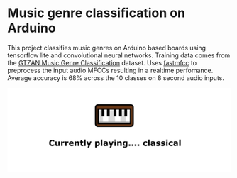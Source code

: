 # Music genre classification on Arduino

This project classifies music genres on Arduino based boards using tensorflow lite and convolutional neural networks. Training data comes from the [GTZAN Music Genre Classification](https://www.kaggle.com/datasets/andradaolteanu/gtzan-dataset-music-genre-classification) dataset.  Uses [fastmfcc](https://github.com/uel/fastmfcc) to preprocess the input audio MFCCs resulting in a realtime perfomance. Average accuracy is 68% across the 10 classes on 8 second audio inputs.

![ui](ui/ui.png)
